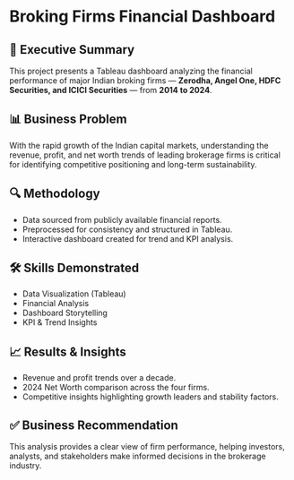 # Broking Firms Financial Dashboard

## 📌 Executive Summary  
This project presents a Tableau dashboard analyzing the financial performance of major Indian broking firms — **Zerodha, Angel One, HDFC Securities, and ICICI Securities** — from **2014 to 2024**.  

## 📊 Business Problem  
With the rapid growth of the Indian capital markets, understanding the revenue, profit, and net worth trends of leading brokerage firms is critical for identifying competitive positioning and long-term sustainability.  

## 🔍 Methodology  
- Data sourced from publicly available financial reports.  
- Preprocessed for consistency and structured in Tableau.  
- Interactive dashboard created for trend and KPI analysis.  

## 🛠️ Skills Demonstrated  
- Data Visualization (Tableau)  
- Financial Analysis  
- Dashboard Storytelling  
- KPI & Trend Insights  

## 📈 Results & Insights  
- Revenue and profit trends over a decade.  
- 2024 Net Worth comparison across the four firms.  
- Competitive insights highlighting growth leaders and stability factors.  

## ✅ Business Recommendation  
This analysis provides a clear view of firm performance, helping investors, analysts, and stakeholders make informed decisions in the brokerage industry.  
